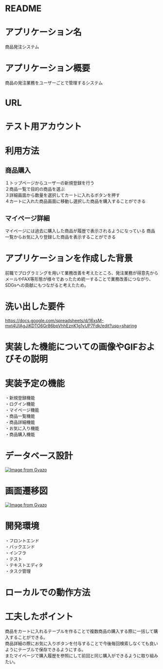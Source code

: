 # README

# アプリケーション名
商品発注システム

# アプリケーション概要
商品の発注業務をユーザーごとで管理するシステム

# URL

# テスト用アカウント

# 利用方法
## 商品購入
１トップページからユーザーの新規登録を行う  
２商品一覧で目的の商品を選ぶ  
３詳細画面から数量を選択してカートに入れるボタンを押す  
４カートに入れた商品画面に移動し選択した商品を購入することができる
## マイページ詳細
マイページには過去に購入した商品が履歴で表示されるようになっている
商品一覧からお気に入り登録した商品を表示することができる

# アプリケーションを作成した背景
前職でプログラミングを用いて業務改善を考えたところ、発注業務が得意先からメールやFAX等形態が様々であったため統一することで業務改善につながり、SDGsへの貢献にもつながると考えたため。

# 洗い出した要件
https://docs.google.com/spreadsheets/d/16xsM-mxt4UIAgJiKDTO6Gr86bpVhhEznK1g1yUP7Fdk/edit?usp=sharing

# 実装した機能についての画像やGIFおよびその説明

# 実装予定の機能
・新規登録機能  
・ログイン機能  
・マイページ機能  
・商品一覧機能  
・商品詳細機能  
・お気に入り機能  
・商品購入機能  

# データベース設計
[![Image from Gyazo](https://i.gyazo.com/a29d00056ec8d7c2325ee2506ffbfd4c.png)](https://gyazo.com/a29d00056ec8d7c2325ee2506ffbfd4c)

# 画面遷移図
[![Image from Gyazo](https://i.gyazo.com/39cb3e574f8ba93a967cff2d4592affa.png)](https://gyazo.com/39cb3e574f8ba93a967cff2d4592affa)

# 開発環境
・フロントエンド  
・バックエンド  
・インフラ  
・テスト  
・テキストエディタ  
・タスク管理  

# ローカルでの動作方法

# 工夫したポイント
商品をカートに入れるテーブルを作ることで複数商品の購入する際に一括して購入することができる。  
商品詳細の際にお気に入りボタンを付与することで今後毎回検索しなくても良いようにテーブルで保存できるようにする。  
またマイページで購入履歴を参照にして前回と同じ購入ができるように取り組みたい。
